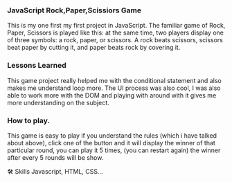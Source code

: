 ### JavaScript Rock,Paper,Scissiors Game

This is my one first my first project in JavaScript. The familiar game of Rock, Paper, Scissors is played like this: at the same time, 
two players display one of three symbols: a rock, paper, or scissors. A rock beats scissors, scissors beat paper by cutting it, and paper
beats rock by covering it.

### Lessons Learned

This game project really helped me with the conditional statement and also makes me understand loop more. 
The UI process was also cool, I was also able to work more with the DOM and playing with around with it gives me more understanding on 
the subject.

### How to play.
This game is easy to play if you understand the rules (which i have talked about above), click one of the button and it will display the winner 
of that particular round, you can play it 5 times, (you can restart again) the winner after every 5 rounds will be show.

🛠 Skills
Javascript, HTML, CSS...
